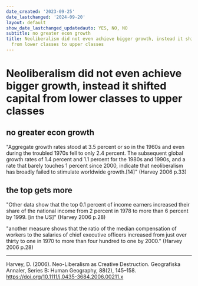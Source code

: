```yaml
---
date_created: '2023-09-25'
date_lastchanged: '2024-09-20'
layout: default
show_date_lastchanged_updatedauto: YES, NO, NO
subtitle: no greater econ growth
title: Neoliberalism did not even achieve bigger growth, instead it shifted capital
  from lower classes to upper classes
---
```

# Neoliberalism did not even achieve bigger growth, instead it shifted capital from lower classes to upper classes 
## no greater econ growth
"Aggregate growth rates stood at 3.5 percent or so in the 1960s and even during       the troubled 1970s fell to only 2.4 percent. The subsequent global growth rates       of 1.4 percent and 1.1 percent for the 1980s and 1990s, and a rate that barely       touches 1 percent since 2000, indicate that neoliberalism has broadly failed to       stimulate worldwide growth.[14]" (Harvey 2006 p.33)

## the top gets more 
"Other data show that the top 0.1 percent of income earners increased their share of the national income from 2 percent in 1978 to more than 6 percent by 1999. [in the US]" (Harvey 2006 p.28)

"another measure shows that the ratio of the median compensation of workers to the salaries of chief executive officers increased from just over thirty to one in 1970 to more than four hundred to one by 2000." (Harvey 2006 p.28)


______
Harvey, D. (2006). Neo-Liberalism as Creative Destruction. Geografiska Annaler, Series B: Human Geography, 88(2), 145–158. https://doi.org/10.1111/j.0435-3684.2006.00211.x

